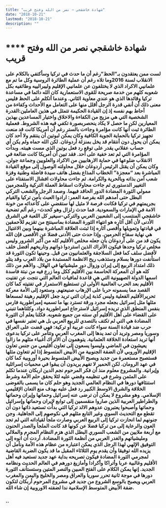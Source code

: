 ```yaml
---
title: "شهادة خاشقجي – نصر من الله وفتح قريب"
date: "2018-10-21"
lastmod: "2018-10-21"
description: ""
---
```

# **** **شهادة خاشقجي نصر من الله وفتح قريب**

### لست ممن يعتقدون بـ”الحظ”رغم أن ما حدث في تركيا وسأكتفي بالكلام على الانقلاب لسنة 2016وما تلاه رغم أن عملية الطائرة الروسية وكل ما تم مع علمانيي الاكراد الذي لا يختلفون عن علمانيي الإقليم وليبرالييه وطائفيه بكل شعوبه كلهم من خدمة صريحة للقوى الاستعمارية كان الله دائما في مساعدة تركيا وقائدها الذي هو عندي معاوية الثاني. وعندما أتكلم على الحظ فليس معنى ذلك أن أنفي قدرة الرجل أقلل منها على التعامل مع الأحداث وكفاءة من أحاط بهم نفسه إذ إن القيادة الحكيمة تتمثل في هذين العاملين:القدرة الشخصية التي هي مزيج من الكفاءة والاخلاق واختيار المساعدين بهذين المعيارين لكن ما حصل لا يكاد ينحصربصورة تكفي فيه هذه الشروط. فعملية الطائرة ثبت أنها كانت مؤامرة وجاءت بالستر رغم أن أمريكا كانت قد منعت تجهيز تركيا بالحماية الجوية الكافية وكان يمكن لبوتين أن ينتقم ولا أحد كان يمكن أن يحول دون أنتقام قد يخل بمنزلة أردوغان. لكن الله حماه ولم يكن أي حساب عقلاني يقدر على توقع رد فعل بوتين الذي مست هيبته. وبدأت المؤامرة التي لم تعد خفية على أحد. فقد تبين أن أمريكا كانت ضالعة في الانقلاب ضلوعها في حماية الارهابيين من الاكراد والعلويين وجماعة جولن. وكان يمكن أن يقتل الرئيس أردوغان خلال محاولته الوصول إلى موقع القيادة المباشرة بعد “معجزة” الخطاب المذاع بفضل هاتف سيدة فاضلة وطنية وفزة شعب آمن بذاته وبالحرية والكرامة. ثم جاءت محاولات افشال الاستفتاء على التغيير الدستوري ثم جاءت محاولات اسقاط العملة التركية وللمجرمين ممولي الثورة المضادة الدور الحاقد فيهما. وصمد الرجل والشعب التركي البطل حتى أمدهم الله بفرصة العمر: ارادوا العبث بأمن تركيا والقيام بجريمتهم في تركيا فكانت فرصة لا مثيل لها ستقضي على كأعدائه من خونة الامة في الإمارات والسعودية. فما حدث زلزال وهو كحدث- رغم ألم تضحية خاشقجي المنتسب إلى الشعبين العربي والتركي-سيغير كل اللعبة في الشرق الأدنى لأن أقل آثاره هو انتهاء الثورة المضادة بماسينتج من تقزيم للأحمقين في قيادتها وتمويلها وأقصى آثاره إذا ثبتت العلاقة المباشرة بينهما وبين الاغتيال هي نهاية سفاح الحرمين. وإذا حدث حتى الأدنى فضلا عن الأقصى فإن الله يكون قد من على أردوغان بأن جعله مخلص الأقليم كله من أكبر الشرور وليس مخلص تركيا وحدها فيكون الأتراك الذين استردوا ذواتهم وتاريخهم أفضل خلف لأفضل سلف كما فعل السلاجقة والعثمانيون من قبل. وحينها تكون الثورة قد استأنفت دورها بسلام وستذهب ريح الانظمة المستبدة من بلاد العرب وقد يتلو ذلك امتداد الربيع إلى إيران وزوال دور مليشياتها في الهلال. والأهم من ذلك كله هو أن المعركة الحاسمة بين الأقليم ككل وما زرع فيه من نبتة فاسدة اسمها الدولة الصهيونية التي هي قاعدة لمافيات العالم التي نتجت عن تفتيت الأقليم بعد الحرب العالمية الأولى لن تستطيع الاستمرار في تفتيته كما كان القصد مما يسمونه حربا على الإرهاب صنيعتهم. وستعود إلى الأمة معركة تحريرالأقليم الفعلية وليس كذبة إيران التي تريد جعل الإقليم رهينة لمسعاها مثلها مثل إسرائيل بجعله مجرد ورقة تسترد بها ما تسميه إمبراطورية فارس بنفس المنطق الذي تريده إسرائيل لاسترجاع امبراطورية دواد. وكلتاهما تنبني على القضاء على أهل الأقليم أي سنته من جميع شعوبه. فكلنا يعلم أن الثورة المضادة هي التي لم تكتف بالتصدي للربيع العربي بل هي تعتبر نفسها في حرب ضد قيادة السنة سواء كانت عربية أو تركية: فهي قضت على العراق وسوريا ومصر وتريد أن تمد يدها إلى المغرب العربي وتتآمر على تركيا بدعوى أنها تريد استعادة الخلافة العثمانية. يتوهمون أن الأتراك أغبياء مثلهم ما زالوا يعيشون في الماضي وليسوا يسعون إلى تعاون أقليمي من جنس تعاون الإقليم الأوروبي لأن الضفة الجنوبية من الأبيض المتسوط إذا لم تتعاون مثلها فستصبح مستعمرة من جديد ويصبح الأبيض المتسوط بحيرة أوروبية كما كان في عهد الرومان. لكن الحمير لا تفهم يريدون أن يبقوا في محميات إسرائلية وإيرانية. والمشروع معلوم منذ أن فكر المرحوم نجم الدين اربكان عندما تكلم على المثمن وشرع في تنظيمه وقضي عليه لئلا يحقق حلم الأمة وشرط استنئافها دورها في النظام العالمي الجديد وهو حلم كان ما يسمى بالفوضى الخلاقة والشرق الاوسط الكبير رد فعل عليه بهدف منع التعان الإقليمي الإسلامي. وهو مشروع لا يمكن أن ترضى عنه إسرائيل وحماتها وإيران وحماتها والطراطير العربية الذين صاروا منقسمين إلى توابع لإيران وحماتها وإسرائيل وحماتها وأصبحوا يعتبرون عدوهم الالد تركيا التي بدأت تستعيد ذاتها دون أن تقطع مع التحديث السوي وغير التابع مثلهم في نكوصهم إلى الجاهلية. وجن جنونهم لما انحازت تركيا إلى الربيع العربي وصارت ملجأ لقياداته التي لم تجد العون والرعاية إلى من تركيا فضلا عن كونها قد كانت الملجأ والصدر الحنون مع أربعة ملايين من الشعب السوري البطل الذي هزم النظام المجرم والملالي ومليشياتهم والغدر العربي من أنظمة الثورة المضادة. أردت أن انوه إلى التوفيق الإلهي لهذا الرجل الذي يمكن اعتباره من عظام هذه الأمة ونأمل أن يزيده الله توفيقا وأن يقدم يوم الثلاثاء المقبل ما قد يكون الضربة القاضية لمجرمي الثورة المضادة فيكون تصريحه بداية عهد جديد تستعيد فيه أهل الأقليم وغالبية عربا وأتراكا وأكرادا وأمازيغ دورهم في العالم الحديث ونظامه الجديد. إنها يمكن الكلام على الفتح المبين والنصر المتين وستستأنف الثورة دورها في موجة ثانية تحرر سوريا والعراق ومصر والخليج واليمن والمغرب العربي ويصبح بالوسع الشروع من جديد في مشروع المرحوم أربكان لتكون ضفة الأبيض المتوسط الإسلامية ندا لضفته الاوروبية إن شاء الله.

### ..

###